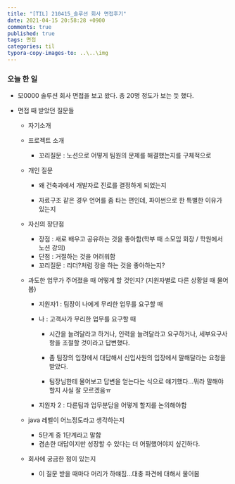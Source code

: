 ```yaml
---
title: "[TIL] 210415_솔루션 회사 면접후기"
date: 2021-04-15 20:58:28 +0900
comments: true
published: true
tags: 면접
categories: til
typora-copy-images-to: ..\..\img
---
```


### 오늘 한 일

- 모0000 솔루션 회사 면접을 보고 왔다. 총 20명 정도가 보는 듯 했다.

- 면접 때 받았던 질문들

  - 자기소개

  - 프로젝트 소개

    - 꼬리질문 : 노션으로 어떻게 팀원의 문제를 해결했는지를 구체적으로

  - 개인 질문

    - 왜 건축과에서 개발자로 진로를 결정하게 되었는지

    - 자료구조 같은 경우 언어를 좀 타는 편인데, 파이썬으로 한 특별한 이유가 있는지

  - 자신의 장단점

    - 장점 : 새로 배우고 공유하는 것을 좋아함(학부 때 소모임 회장 / 학원에서 노션 강의)
    - 단점 : 거절하는 것을 어려워함
    - 꼬리질문 : 리더?처럼 장을 하는 것을 좋아하는지?

  - 과도한 업무가 주어졌을 때 어떻게 할 것인지? (지원자별로 다른 상황일 때 물어봄)

    - 지원자1 : 팀장이 나에게 무리한 업무를 요구할 때

    - 나 : 고객사가 무리한 업무를 요구할 때

      - 시간을 늘려달라고 하거나, 인력을 늘려달라고 요구하거나, 세부요구사항을 조절할 것이라고 답변했다.
      - 좀 팀장의 입장에서 대답해서 신입사원의 입장에서 말해달라는 요청을 받았다.

      - 팀장님한테 물어보고 답변을 얻는다는 식으로 얘기했다...뭐라 말해야할지 사실 잘 모르겠음ㅠ

    - 지원자 2 : 다른팀과 업무분담을 어떻게 할지를 논의해야함

  - java 레벨이 어느정도라고 생각하는지

    - 5단계 중 1단계라고 말함
    - 겸손한 대답이지만 성장할 수 있다는 더 어필했어야지 싶긴하다. 

  - 회사에 궁금한 점이 있는지

    - 이 질문 받을 때마다 머리가 하얘짐...대충 파견에 대해서 물어봄

